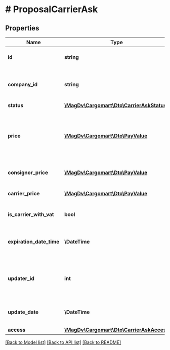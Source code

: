 # # ProposalCarrierAsk

## Properties

Name | Type | Description | Notes
------------ | ------------- | ------------- | -------------
**id** | **string** | Идентификатор ставки перевозчика |
**company_id** | **string** | Идентификатор компании перевозчика, создавшего ставку |
**status** | [**\MagDv\Cargomart\Dto\CarrierAskStatus**](CarrierAskStatus.md) |  |
**price** | [**\MagDv\Cargomart\Dto\PayValue**](.md) | @deprecated Предложенный объект цены. Вместо данного поля использовать consignorPrice или carrierPrice |
**consignor_price** | [**\MagDv\Cargomart\Dto\PayValue**](.md) | Цена для отправителя, как он её видит |
**carrier_price** | [**\MagDv\Cargomart\Dto\PayValue**](.md) | Цена для перевозчика, как он её видит |
**is_carrier_with_vat** | **bool** | Платит ли перевозчик НДС | [default to false]
**expiration_date_time** | **\DateTime** | Дата и время, до которых ставка перевозчика действительна | [optional]
**updater_id** | **int** | Идентификатор профиля из компании перевозчика, изменившего ставку |
**update_date** | **\DateTime** | Дата последнего изменения ставки |
**access** | [**\MagDv\Cargomart\Dto\CarrierAskAccess**](CarrierAskAccess.md) |  |

[[Back to Model list]](../../README.md#models) [[Back to API list]](../../README.md#endpoints) [[Back to README]](../../README.md)
